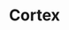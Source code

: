 ---
codehost: https://github.com/cortexproject
logohandle: cortexmetricsio
sort: cortexmetrics
title: Cortex
twitter: https://x.com/cortexmetrics
website: https://cortexmetrics.io/
---